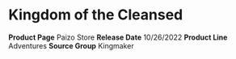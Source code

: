 ﻿---
id: '186'
name: Kingdom of the Cleansed
rarity: Common
rus_type_level: null
source: null
trait: null
type: Source

---
# Kingdom of the Cleansed

**Product Page** Paizo Store
**Release Date** 10/26/2022
**Product Line** Adventures
**Source Group** Kingmaker
